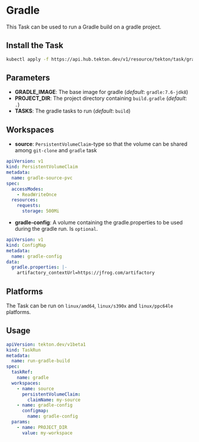 # Gradle

This Task can be used to run a Gradle build on a gradle project.

## Install the Task

```bash
kubectl apply -f https://api.hub.tekton.dev/v1/resource/tekton/task/gradle/0.3/raw
```

## Parameters

- **GRADLE_IMAGE**: The base image for gradle (_default_: `gradle:7.6-jdk8`)
- **PROJECT_DIR**: The project directory containing `build.gradle` (_default_: `.`)
- **TASKS**: The gradle tasks to run (_default_: `build`)

## Workspaces

- **source**: `PersistentVolumeClaim`-type so that the volume can be shared among `git-clone` and `gradle` task

```yaml
apiVersion: v1
kind: PersistentVolumeClaim
metadata:
  name: gradle-source-pvc
spec:
  accessModes:
    - ReadWriteOnce
  resources:
    requests:
      storage: 500Mi
```

- **gradle-config**: A volume containing the gradle.properties to be used during the gradle run. Is `optional`.

```yaml
apiVersion: v1
kind: ConfigMap
metadata:
  name: gradle-config
data:
  gradle.properties: |-
    artifactory_contextUrl=https://jfrog.com/artifactory
```
## Platforms

The Task can be run on `linux/amd64`, `linux/s390x` and `linux/ppc64le` platforms.

## Usage

```yaml
apiVersion: tekton.dev/v1beta1
kind: TaskRun
metadata:
  name: run-gradle-build
spec:
  taskRef:
    name: gradle
  workspaces:
    - name: source
      persistentVolumeClaim:
        claimName: my-source
    - name: gradle-config
      configmap:
        name: gradle-config        
  params:
    - name: PROJECT_DIR
      value: my-workspace
```
